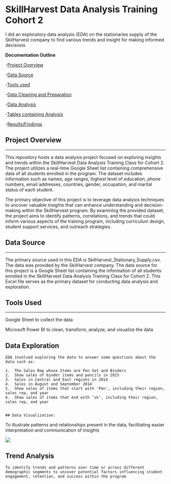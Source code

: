 # SkillHarvest Data Analysis Training Cohort 2

I did an exploratory data analysis (EDA) on the stationaries supply of the SkilHarvest company to find various trends and insight for making informed decisions

**Documentation Outline**

-[Project Overview](#project-overview)

-[Data Source](#data-source)

-[Tools used](#tools-used)

-[Data Cleaning and Preparation](#data-cleaning-and-preparation)

-[Data Analysis](#data-analysis)

-[Tables containing Analysis](#tables-containing-analysis)

-[Results/Findings](#results-findings)

## Project Overview
---

This repository hosts a data analysis project focused on exploring insights and trends within the SkillHarvest Data Analysis Training Class for Cohort 2. The project utilizes a real-time Google Sheet list containing comprehensive data of all students enrolled in the program. The dataset includes information such as names, age ranges, highest level of education, phone numbers, email addresses, countries, gender, occupation, and marital status of each student.

The primary objective of this project is to leverage data analysis techniques to uncover valuable insights that can enhance understanding and decision-making within the SkillHarvest program. By examining the provided dataset, the project aims to identify patterns, correlations, and trends that could inform various aspects of the training program, including curriculum design, student support services, and outreach strategies.


## Data Source
---
The primary source used in this EDA is SkilHarvest_Stationary_Supply.csv. The data was provided by the SkilHarvest company.
The data source for this project is a Google Sheet list containing the information of all students enrolled in the SkillHarvest Data Analysis Training Class for Cohort 2. This Excel file serves as the primary dataset for conducting data analysis and exploration.

## Tools Used
---
Google Sheet to collect the data

Microsoft Power BI to clean, transform, analyze, and visualize the data


## Data Exploration
```
EDA involved exploring the data to answer some questions about the data such as:

1.	The Sales Rep whose Items are Pen Set and Binders 
2.	Show sales of binder items and pencils in 2015 
3.	Sales in Central and East regions in 2014 
4.	Sales in August and September 2014
5.	Show sales of items that start with 'Pen', including their region, sales rep, and year
6.	Show sales of items that end with ‘sk’, including their region, sales rep, and year


## Data Visualization:
```
To illustrate patterns and relationships present in the data, facilitating easier interpretation and communication of insights

![](Viz2.png)

## Trend Analysis
```
To identify trends and patterns over time or across different demographic segments to uncover potential factors influencing student engagement, retention, and success within the program

